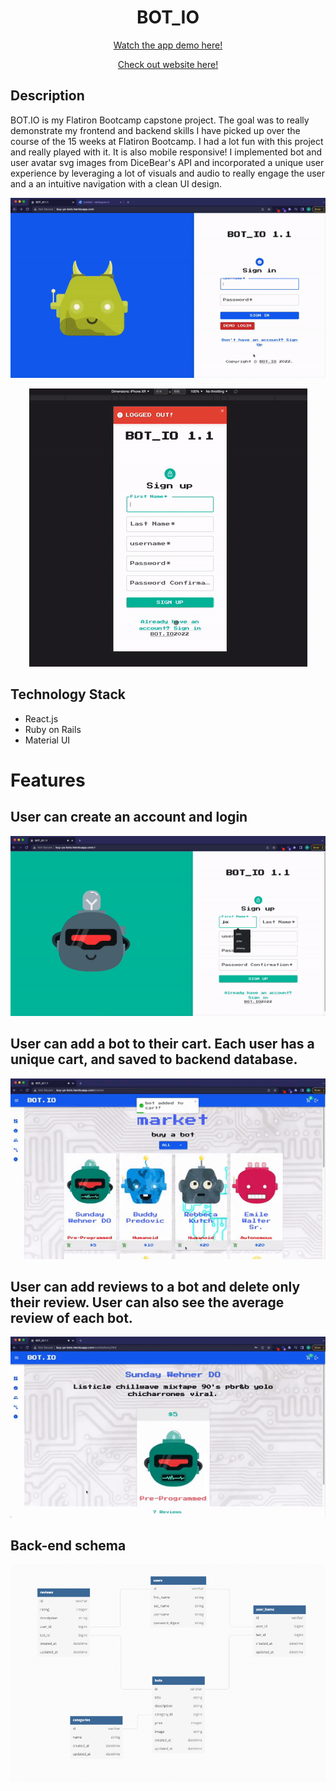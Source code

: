<h1 align = "center">BOT_IO</h1>

<p align = "center"><a href = "https://youtu.be/IaJeeMGrXWA">Watch the app demo here!</a></p>
<p align = "center"><a href = "http://buy-ya-bots.herokuapp.com/">Check out website here!</a></p>

## Description

BOT.IO is my Flatiron Bootcamp capstone project. The goal was to really demonstrate my frontend and backend skills I have picked up over the course of the 15 weeks at Flatiron Bootcamp. I had a lot fun with this project and really played with it. It is also mobile responsive! I implemented bot and user avatar svg images from DiceBear's API and incorporated a unique user experience by leveraging a lot of visuals and audio to really engage the user and a an intuitive navigation with a clean UI design. 

<p align="center"><img src = "/git-demo/demo.gif"/></p>
<p align="center"><img src = "/git-demo/mobile-demo.gif"/></p>



## Technology Stack

- React.js
- Ruby on Rails
- Material UI

 


# Features

## User can create an account and login
<p align="center"><img src = "/git-demo/login_signup_demo.gif"/></p>

## User can add a bot to their cart. Each user has a unique cart, and saved to backend database.
<p align="center"><img src = "/git-demo/add-to-cart.gif"/></p>

## User can add reviews to a bot and delete only their review. User can also see the average review of each bot.
<p align="center"><img src = "/git-demo/review-demo.gif"/></p>

## Back-end schema
<p align="center"><img src = "/git-demo/schema.png"/></p>

